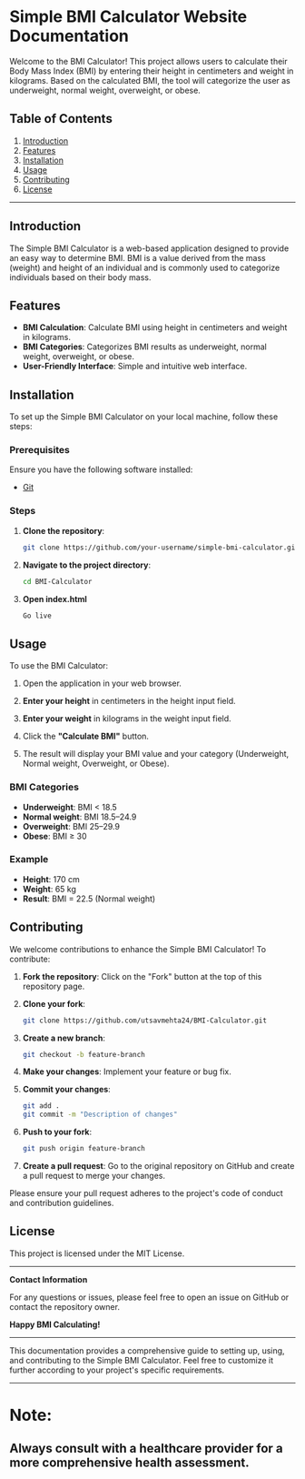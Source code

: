 # Simple BMI Calculator Website Documentation

Welcome to the BMI Calculator! This project allows users to calculate their Body Mass Index (BMI) by entering their height in centimeters and weight in kilograms. Based on the calculated BMI, the tool will categorize the user as underweight, normal weight, overweight, or obese. 

## Table of Contents

1. [Introduction](#introduction)
2. [Features](#features)
3. [Installation](#installation)
4. [Usage](#usage)
5. [Contributing](#contributing)
6. [License](#license)

---

## Introduction

The Simple BMI Calculator is a web-based application designed to provide an easy way to determine BMI. BMI is a value derived from the mass (weight) and height of an individual and is commonly used to categorize individuals based on their body mass.

## Features

- **BMI Calculation**: Calculate BMI using height in centimeters and weight in kilograms.
- **BMI Categories**: Categorizes BMI results as underweight, normal weight, overweight, or obese.
- **User-Friendly Interface**: Simple and intuitive web interface.

## Installation

To set up the Simple BMI Calculator on your local machine, follow these steps:

### Prerequisites

Ensure you have the following software installed:
- [Git](https://git-scm.com/)

### Steps

1. **Clone the repository**:
    ```bash
    git clone https://github.com/your-username/simple-bmi-calculator.git
    ```

2. **Navigate to the project directory**:
    ```bash
    cd BMI-Calculator
    ```
3. **Open index.html**
    ```bash
    Go live
    ```

## Usage

To use the BMI Calculator:

1. Open the application in your web browser.

2. **Enter your height** in centimeters in the height input field.

3. **Enter your weight** in kilograms in the weight input field.

4. Click the **"Calculate BMI"** button.

5. The result will display your BMI value and your category (Underweight, Normal weight, Overweight, or Obese).

### BMI Categories

- **Underweight**: BMI < 18.5
- **Normal weight**: BMI 18.5–24.9
- **Overweight**: BMI 25–29.9
- **Obese**: BMI ≥ 30

### Example

- **Height**: 170 cm
- **Weight**: 65 kg
- **Result**: BMI = 22.5 (Normal weight)

## Contributing

We welcome contributions to enhance the Simple BMI Calculator! To contribute:

1. **Fork the repository**:
    Click on the "Fork" button at the top of this repository page.

2. **Clone your fork**:
    ```bash
    git clone https://github.com/utsavmehta24/BMI-Calculator.git
    ```

3. **Create a new branch**:
    ```bash
    git checkout -b feature-branch
    ```

4. **Make your changes**:
    Implement your feature or bug fix.

5. **Commit your changes**:
    ```bash
    git add .
    git commit -m "Description of changes"
    ```

6. **Push to your fork**:
    ```bash
    git push origin feature-branch
    ```

7. **Create a pull request**:
    Go to the original repository on GitHub and create a pull request to merge your changes.

Please ensure your pull request adheres to the project's code of conduct and contribution guidelines.

## License

This project is licensed under the MIT License.

---

**Contact Information**

For any questions or issues, please feel free to open an issue on GitHub or contact the repository owner.

**Happy BMI Calculating!**

---

This documentation provides a comprehensive guide to setting up, using, and contributing to the Simple BMI Calculator. Feel free to customize it further according to your project's specific requirements.

---
# Note:

## Always consult with a healthcare provider for a more comprehensive health assessment.

